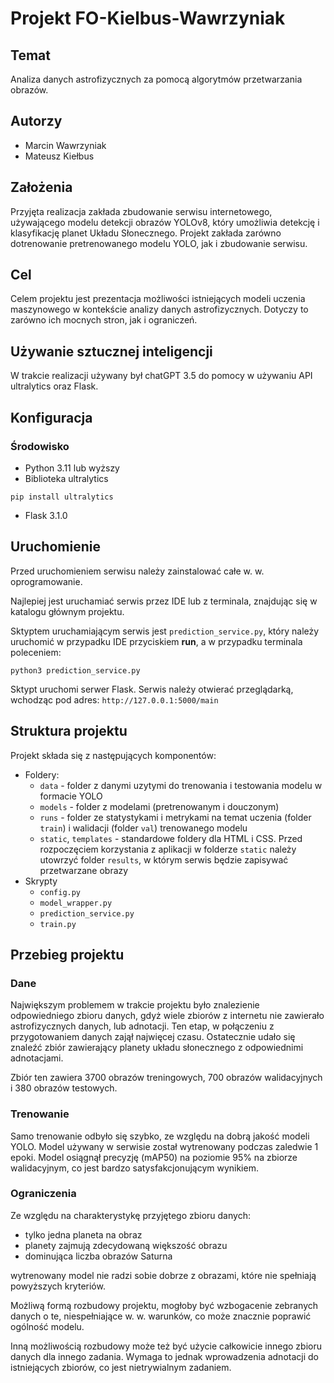# Projekt FO-Kielbus-Wawrzyniak

## Temat
Analiza danych astrofizycznych za pomocą algorytmów przetwarzania obrazów.

## Autorzy
- Marcin Wawrzyniak
- Mateusz Kiełbus

## Założenia
Przyjęta realizacja zakłada zbudowanie serwisu internetowego, używającego modelu detekcji obrazów YOLOv8, który umożliwia detekcję i klasyfikację planet Układu Słonecznego. Projekt zakłada zarówno dotrenowanie pretrenowanego modelu YOLO, jak i zbudowanie serwisu.

## Cel
Celem projektu jest prezentacja możliwości istniejących modeli uczenia maszynowego w kontekście analizy danych astrofizycznych. Dotyczy to zarówno ich mocnych stron, jak i ograniczeń.

## Używanie sztucznej inteligencji
W trakcie realizacji używany był chatGPT 3.5 do pomocy w używaniu API ultralytics oraz Flask.

## Konfiguracja

### Środowisko

- Python 3.11 lub wyższy
- Biblioteka ultralytics
```
pip install ultralytics
```
- Flask 3.1.0

## Uruchomienie
Przed uruchomieniem serwisu należy zainstalować całe w. w. oprogramowanie.

Najlepiej jest uruchamiać serwis przez IDE lub z terminala, znajdując się w katalogu głównym projektu.

Sktyptem uruchamiającym serwis jest `prediction_service.py`, który należy uruchomić w przypadku IDE przyciskiem **run**, a w przypadku terminala poleceniem:
```
python3 prediction_service.py
```

Sktypt uruchomi serwer Flask. Serwis należy otwierać przeglądarką, wchodząc pod adres: `http://127.0.0.1:5000/main`


## Struktura projektu
Projekt składa się z następujących komponentów:
- Foldery:
    - `data` - folder z danymi uzytymi do trenowania i testowania modelu w formacie YOLO
    - `models` - folder z modelami (pretrenowanym i douczonym)
    - `runs` - folder ze statystykami i metrykami na temat uczenia (folder `train`) i walidacji (folder `val`) trenowanego modelu
    - `static`, `templates` - standardowe foldery dla HTML i CSS. Przed rozpoczęciem korzystania z aplikacji w folderze `static` należy utowrzyć folder `results`, w którym serwis będzie zapisywać przetwarzane obrazy
- Skrypty
    - `config.py`
    - `model_wrapper.py`
    - `prediction_service.py`
    - `train.py`

## Przebieg projektu
### Dane
Największym problemem w trakcie projektu było znalezienie odpowiedniego zbioru danych, gdyż wiele zbiorów z internetu nie zawierało astrofizycznych danych, lub adnotacji. Ten etap, w połączeniu z przygotowaniem danych zajął najwięcej czasu. Ostatecznie udało się znaleźć zbiór zawierający planety układu słonecznego z odpowiednimi adnotacjami.

Zbiór ten zawiera 3700 obrazów treningowych, 700 obrazów walidacyjnych i 380 obrazów testowych.

### Trenowanie
Samo trenowanie odbyło się szybko, ze względu na dobrą jakość modeli YOLO. Model używany w serwisie został wytrenowany podczas zaledwie 1 epoki. Model osiągnął precyzję (mAP50) na poziomie 95% na zbiorze walidacyjnym, co jest bardzo satysfakcjonującym wynikiem.

### Ograniczenia
Ze względu na charakterystykę przyjętego zbioru danych:
- tylko jedna planeta na obraz
- planety zajmują zdecydowaną większość obrazu
- dominująca liczba obrazów Saturna

wytrenowany model nie radzi sobie dobrze z obrazami, które nie spełniają powyższych kryteriów.

Możliwą formą rozbudowy projektu, mogłoby być wzbogacenie zebranych danych o te, niespełniające w. w. warunków, co może znacznie poprawić ogólność modelu.

Inną możliwością rozbudowy może też być użycie całkowicie innego zbioru danych dla innego zadania. Wymaga to jednak wprowadzenia adnotacji do istniejących zbiorów, co jest nietrywialnym zadaniem.
